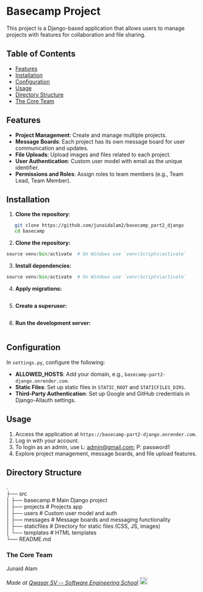 # Basecamp Project

This project is a Django-based application that allows users to manage projects with features for collaboration and file sharing.

## Table of Contents
- [Features](#features)
- [Installation](#installation)
- [Configuration](#configuration)
- [Usage](#usage)
- [Directory Structure](#directory-structure)
- [The Core Team](#the-core-team)

## Features
- **Project Management**: Create and manage multiple projects.
- **Message Boards**: Each project has its own message board for user communication and updates.
- **File Uploads**: Upload images and files related to each project.
- **User Authentication**: Custom user model with email as the unique identifier.
- **Permissions and Roles**: Assign roles to team members (e.g., Team Lead, Team Member).

## Installation

1. **Clone the repository**:
```bash
   git clone https://github.com/junaidalam2/basecamp_part2_django
   cd basecamp
```

2. **Clone the repository:**
```python -m venv venv
source venv/bin/activate  # On Windows use `venv\Scripts\activate`
```

3. **Install dependencies:**
```python -m venv venv
source venv/bin/activate  # On Windows use `venv\Scripts\activate`
```

4. **Apply migrations:** <br>
```python manage.py migrate
```

5. **Create a superuser:** <br>
```python manage.py createsuperuser
```

6. **Run the development server:** <br>
```python manage.py runserver
```


## Configuration

In `settings.py`, configure the following:

- **ALLOWED_HOSTS**: Add your domain, e.g., `basecamp-part2-django.onrender.com`.
- **Static Files**: Set up static files in `STATIC_ROOT` and `STATICFILES_DIRS`.
- **Third-Party Authentication**: Set up Google and GitHub credentials in Django-Allauth settings.

## Usage

1. Access the application at `https://basecamp-part2-django.onrender.com`.
2. Log in with your account.
3. To login as an admin, use L: admin@gmail.com; P: password1
3. Explore project management, message boards, and file upload features.

## Directory Structure
.<br>
├── src<br>
│   ├── basecamp         # Main Django project<br>
│   ├── projects         # Projects app<br>
│   ├── users            # Custom user model and auth<br>
│   ├── messages         # Message boards and messaging functionality<br>
│   ├── staticfiles      # Directory for static files (CSS, JS, images)<br>
│   └── templates        # HTML templates<br>
└── README.md<br>


### The Core Team

Junaid Alam

<span><i>Made at <a href='https://qwasar.io'>Qwasar SV -- Software Engineering School</a></i></span>
<span><img alt="Qwasar SV -- Software Engineering School's Logo" src='https://storage.googleapis.com/qwasar-public/qwasar-logo_50x50.png' width='20px'></span>


